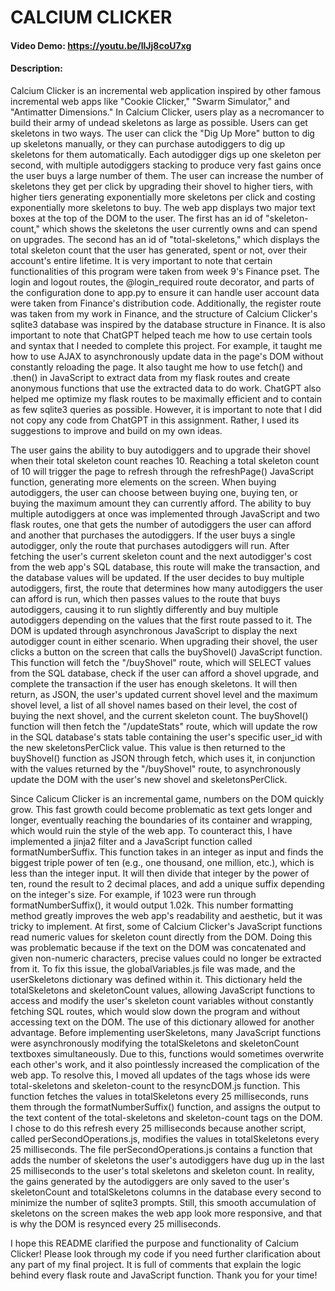# CALCIUM CLICKER
#### Video Demo: https://youtu.be/llJj8coU7xg
#### Description:
Calcium Clicker is an incremental web application inspired by other famous incremental web apps like "Cookie Clicker," "Swarm Simulator," and "Antimatter Dimensions." In Calcium Clicker, users play as a necromancer to build their army of undead skeletons as large as possible. Users can get skeletons in two ways. The user can click the "Dig Up More" button to dig up skeletons manually, or they can purchase autodiggers to dig up skeletons for them automatically. Each autodigger digs up one skeleton per second, with multiple autodiggers stacking to produce very fast gains once the user buys a large number of them. The user can increase the number of skeletons they get per click by upgrading their shovel to higher tiers, with higher tiers generating exponentially more skeletons per click and costing exponentially more skeletons to buy. The web app displays two major text boxes at the top of the DOM to the user. The first has an id of "skeleton-count," which shows the skeletons the user currently owns and can spend on upgrades. The second has an id of "total-skeletons," which displays the total skeleton count that the user has generated, spent or not, over their account's entire lifetime. It is very important to note that certain functionalities of this program were taken from week 9's Finance pset. The login and logout routes, the @login_required route decorator, and parts of the configuration done to app.py to ensure it can handle user account data were taken from Finance's distribution code. Additionally, the register route was taken from my work in Finance, and the structure of Calcium Clicker's sqlite3 database was inspired by the database structure in Finance. It is also important to note that ChatGPT helped teach me how to use certain tools and syntax that I needed to complete this project. For example, it taught me how to use AJAX to asynchronously update data in the page's DOM without constantly reloading the page. It also taught me how to use fetch() and .then() in JavaScript to extract data from my flask routes and create anonymous functions that use the extracted data to do work. ChatGPT also helped me optimize my flask routes to be maximally efficient and to contain as few sqlite3 queries as possible. However, it is important to note that I did not copy any code from ChatGPT in this assignment. Rather, I used its suggestions to improve and build on my own ideas.

The user gains the ability to buy autodiggers and to upgrade their shovel when their total skeleton count reaches 10. Reaching a total skeleton count of 10 will trigger the page to refresh through the refreshPage() JavaScript function, generating more elements on the screen. When buying autodiggers, the user can choose between buying one, buying ten, or buying the maximum amount they can currently afford. The ability to buy multiple autodiggers at once was implemented through JavaScript and two flask routes, one that gets the number of autodiggers the user can afford and another that purchases the autodiggers. If the user buys a single autodigger, only the route that purchases autodiggers will run. After fetching the user's current skeleton count and the next autodigger's cost from the web app's SQL database, this route will make the transaction, and the database values will be updated. If the user decides to buy multiple autodiggers, first, the route that determines how many autodiggers the user can afford is run, which then passes values to the route that buys autodiggers, causing it to run slightly differently and buy multiple autodiggers depending on the values that the first route passed to it. The DOM is updated through asynchronous JavaScript to display the next autodigger count in either scenario. When upgrading their shovel, the user clicks a button on the screen that calls the buyShovel() JavaScript function. This function will fetch the "/buyShovel" route, which will SELECT values from the SQL database, check if the user can afford a shovel upgrade, and complete the transaction if the user has enough skeletons. It will then return, as JSON, the user's updated current shovel level and the maximum shovel level, a list of all shovel names based on their level, the cost of buying the next shovel, and the current skeleton count. The buyShovel() function will then fetch the "/updateStats" route, which will update the row in the SQL database's stats table containing the user's specific user_id with the new skeletonsPerClick value. This value is then returned to the buyShovel() function as JSON through fetch, which uses it, in conjunction with the values returned by the "/buyShovel" route, to asynchronously update the DOM with the user's new shovel and skeletonsPerClick.

Since Calicum Clicker is an incremental game, numbers on the DOM quickly grow. This fast growth could become problematic as text gets longer and longer, eventually reaching the boundaries of its container and wrapping, which would ruin the style of the web app. To counteract this, I have implemented a jinja2 filter and a JavaScript function called formatNumberSuffix. This function takes in an integer as input and finds the biggest triple power of ten (e.g., one thousand, one million, etc.), which is less than the integer input. It will then divide that integer by the power of ten, round the result to 2 decimal places, and add a unique suffix depending on the integer's size. For example, if 1023 were run through formatNumberSuffix(), it would output 1.02k. This number formatting method greatly improves the web app's readability and aesthetic, but it was tricky to implement. At first, some of Calcium Clicker's JavaScript functions read numeric values for skeleton count directly from the DOM. Doing this was problematic because if the text on the DOM was concatenated and given non-numeric characters, precise values could no longer be extracted from it. To fix this issue, the globalVariables.js file was made, and the userSkeletons dictionary was defined within it. This dictionary held the totalSkeletons and skeletonCount values, allowing JavaScript functions to access and modify the user's skeleton count variables without constantly fetching SQL routes, which would slow down the program and without accessing text on the DOM. The use of this dictionary allowed for another advantage. Before implementing userSkeletons, many JavaScript functions were asynchronously modifying the totalSkeletons and skeletonCount textboxes simultaneously. Due to this, functions would sometimes overwrite each other's work, and it also pointlessly increased the complication of the web app. To resolve this, I moved all updates of the tags whose ids were total-skeletons and skeleton-count to the resyncDOM.js function. This function fetches the values in totalSkeletons every 25 milliseconds, runs them through the formatNumberSuffix() function, and assigns the output to the text content of the total-skeletons and skeleton-count tags on the DOM. I chose to do this refresh every 25 milliseconds because another script, called perSecondOperations.js, modifies the values in totalSkeletons every 25 milliseconds. The file perSecondOperations.js contains a function that adds the number of skeletons the user's autodiggers have dug up in the last 25 milliseconds to the user's total skeletons and skeleton count. In reality, the gains generated by the autodiggers are only saved to the user's skeletonCount and totalSkeletons columns in the database every second to minimize the number of sqlite3 prompts. Still, this smooth accumulation of skeletons on the screen makes the web app look more responsive, and that is why the DOM is resynced every 25 milliseconds.

I hope this README clarified the purpose and functionality of Calcium Clicker! Please look through my code if you need further clarification about any part of my final project. It is full of comments that explain the logic behind every flask route and JavaScript function. Thank you for your time!
